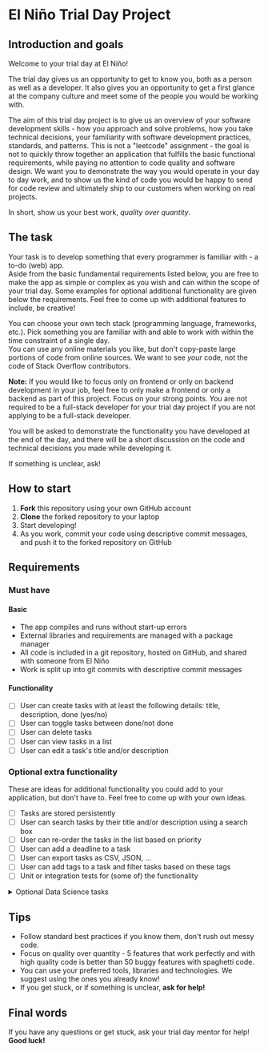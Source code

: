 # El Niño Trial Day Project

## Introduction and goals

Welcome to your trial day at El Niño!  

The trial day gives us an opportunity to get to know you, both as a person as well as a developer. It also gives you an opportunity to get a first glance at the company culture and meet some of the people you would be working with.  

The aim of this trial day project is to give us an overview of your software development skills - how you approach and solve problems, how you take technical decisions, your familiarity with software development practices, standards, and patterns. This is not a "leetcode" assignment - the goal is not to quickly throw together an application that fulfills the basic functional requirements, while paying no attention to code quality and software design. We want you to demonstrate the way you would operate in your day to day work, and to show us the kind of code you would be happy to send for code review and ultimately ship to our customers when working on real projects.  

In short, show us your best work, *quality over quantity*.  

## The task

Your task is to develop something that every programmer is familiar with - a to-do (web) app.  
Aside from the basic fundamental requirements listed below, you are free to make the app as simple or complex as you wish and can within the scope of your trial day. Some examples for optional additional functionality are given below the requirements. Feel free to come up with additional features to include, be creative!   

You can choose your own tech stack (programming language, frameworks, etc.). Pick something you are familiar with and able to work with within the time constraint of a single day.  
You can use any online materials you like, but don't copy-paste large portions of code from online sources. We want to see *your* code, not the code of Stack Overflow contributors. 

**Note:** If you would like to focus only on frontend or only on backend development in your job, feel free to only make a frontend or only a backend as part of this  project. Focus on your strong points. You are not required to be a full-stack developer for your trial day project if you are not applying to be a full-stack developer.

You will be asked to demonstrate the functionality you have developed at the end of the day, and there will be a short discussion on the code and technical decisions you made while developing it.  

If something is unclear, ask!

## How to start

1. **Fork** this repository using your own GitHub account
2. **Clone** the forked repository to your laptop
2. Start developing!
4. As you work, commit your code using descriptive commit messages, and push it to the forked repository on GitHub 

## Requirements

### Must have

#### Basic
- The app compiles and runs without start-up errors
- External libraries and requirements are managed with a package manager
- All code is included in a git repository, hosted on GitHub, and shared with someone from El Niño
- Work is split up into git commits with descriptive commit messages

#### Functionality
- [ ] User can create tasks with at least the following details: title, description, done (yes/no) 
- [ ] User can toggle tasks between done/not done
- [ ] User can delete tasks
- [ ] User can view tasks in a list
- [ ] User can edit a task's title and/or description

### Optional extra functionality
These are ideas for additional functionality you could add to your application, but don't have to. Feel free to come up with your own ideas.
- [ ] Tasks are stored persistently
- [ ] User can search tasks by their title and/or description using a search box
- [ ] User can re-order the tasks in the list based on priority
- [ ] User can add a deadline to a task
- [ ] User can export tasks as CSV, JSON, ...
- [ ] User can add tags to a task and filter tasks based on these tags
- [ ] Unit or integration tests for (some of) the functionality

<details>
<summary>Optional Data Science tasks</summary>

### Really optional *Data Science* flavored tasks
Below are some tasks you can do to showcase your Data Science skills:
- [ ] Given your to-do app has sufficient users, list down 2-3 potential DS projects with: 
    1. Which features are necessary to fulfil the project;
    2. What is the data required;
    3. Insights/features that the data might provide.
*Note: The format in which you need to describe the ideas does not have to follow the above structure. It is here to provide an example for the thought process.*
- [ ] Create some Data Visualisations (DV) with the data obtained from the application. Some examples would be:
    - DV that depicts the amount of active tasks over time;
    - DV that displays the relation between the priority of the task and the time it took to complete it.
*Note: You are encouraged to have the DV to be about the data that is generated by the optional extra functionality that you have implemented.*
</details>


## Tips

- Follow standard best practices if you know them, don't rush out messy code.
- Focus on quality over quantity - 5 features that work perfectly and with high quality code is better than 50 buggy features with spaghetti code.
- You can use your preferred tools, libraries and technologies. We suggest using the ones you already know!
- If you get stuck, or if something is unclear, **ask for help!**

## Final words

If you have any questions or get stuck, ask your trial day mentor for help!  
**Good luck!**
